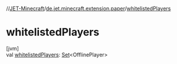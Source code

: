 //[JET-Minecraft](../../index.md)/[de.jet.minecraft.extension.paper](index.md)/[whitelistedPlayers](whitelisted-players.md)

# whitelistedPlayers

[jvm]\
val [whitelistedPlayers](whitelisted-players.md): [Set](https://kotlinlang.org/api/latest/jvm/stdlib/kotlin.collections/-set/index.html)&lt;OfflinePlayer&gt;
